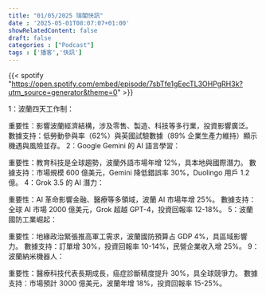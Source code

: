 ```yaml
---
title: "01/05/2025 瑞閣快訊"
date : '2025-05-01T08:07:07+01:00'
showRelatedContent: false
draft: false
categories : ["Podcast"]
tags : ['播客','快訊']
---
```

{{< spotify "https://open.spotify.com/embed/episode/7sbTfe1gEecTL3OHPgRH3k?utm_source=generator&theme=0" >}}


 1：波蘭四天工作制：

重要性：影響波蘭經濟結構，涉及零售、製造、科技等多行業，投資影響廣泛。
數據支持：低勞動參與率（62%）與英國試驗數據（89% 企業生產力維持）顯示機遇與風險並存。
 2：Google Gemini 的 AI 語言學習：

重要性：教育科技是全球趨勢，波蘭外語市場年增 12%，具本地與國際潛力。
數據支持：市場規模 600 億美元，Gemini 降低錯誤率 30%，Duolingo 用戶 1.2 億。
4：Grok 3.5 的 AI 潛力：

重要性：AI 革命影響金融、醫療等多領域，波蘭 AI 市場年增 25%。
數據支持：全球 AI 市場 2000 億美元，Grok 超越 GPT-4，投資回報率 12-18%。
5：波蘭國防工業崛起：

重要性：地緣政治緊張推高軍工需求，波蘭國防預算占 GDP 4%，具區域影響力。
數據支持：訂單增 30%，投資回報率 10-14%，民營企業收入增 25%。
 9：波蘭納米機器人：

重要性：醫療科技代表長期成長，癌症診斷精度提升 30%，具全球競爭力。
數據支持：市場預計 3000 億美元，波蘭年增 18%，投資回報率 15-25%。

